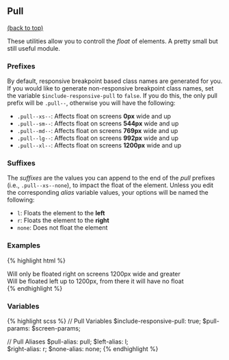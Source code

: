 
## Pull

[(back to top)](#top)

These utilities allow you to controll the _float_ of elements. A pretty small but still useful module.

### Prefixes
By default, responsive breakpoint based class names are generated for you. If you would like to generate non-responsive breakpoint class names, set the variable `$include-responsive-pull` to `false`. If you do this, the only pull prefix will be `.pull--`, otherwise you will have the following:

- `.pull--xs--`: Affects float on screens **0px** wide and up
- `.pull--sm--`: Affects float on screens **544px** wide and up
- `.pull--md--`: Affects float on screens **769px** wide and up
- `.pull--lg--`: Affects float on screens **992px** wide and up
- `.pull--xl--`: Affects float on screens **1200px** wide and up

### Suffixes
The _suffixes_ are the values you can append to the end of the _pull_ prefixes (i.e., `.pull--xs--none`), to impact the float of the element. Unless you edit the corresponding _alias_ variable values, your options will be named the following:

- `l`: Floats the element to the **left**
- `r`: Floats the element to the **right**
- `none`: Does not float the element

### Examples

{% highlight html %}
  <div class="pull--xl--r">
    Will only be floated right on screens 1200px wide and greater
  </div>
  <div class="pull--xs--l pull--xl--none">
    Will be floated left up to 1200px, from there it will have no float
  </div>
{% endhighlight %}

### Variables

{% highlight scss %}
  // Pull Variables
  $include-responsive-pull: true;
  $pull-params: $screen-params;

  // Pull Aliases
  $pull-alias: pull;
  $left-alias: l;   
  $right-alias: r;
  $none-alias: none;
{% endhighlight %}
